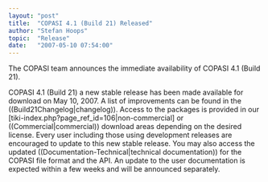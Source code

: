 ```yaml
---
layout: "post"
title:  "COPASI 4.1 (Build 21) Released"
author: "Stefan Hoops"
topic:  "Release"
date:   "2007-05-10 07:54:00"
---
```


The COPASI team announces the immediate availability of COPASI 4.1 (Build 21).

COPASI 4.1 (Build 21) a new stable release has been made available for download on May 10, 2007. A list of improvements can be found in the ((Build21Changelog|changelog)). Access to the packages is provided in our [tiki-index.php?page_ref_id=106|non-commercial] or ((Commercial|commercial)) download areas depending on the desired license. Every user including those using development releases are encouraged to update to this new stable release.
You may also access the updated ((Documentation-Technical|technical documentation)) for the COPASI file format and the API. An update to the user documentation is expected within a few weeks and will be announced separately.

